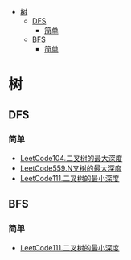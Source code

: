 <!-- TOC -->

- [树](#树)
  - [DFS](#dfs)
    - [简单](#简单)
  - [BFS](#bfs)
    - [简单](#简单-1)

<!-- /TOC -->
# 树
## DFS
### 简单
- [LeetCode104.二叉树的最大深度](https://leetcode-cn.com/problems/maximum-depth-of-binary-tree/)
- [LeetCode559.N叉树的最大深度](https://leetcode-cn.com/problems/maximum-depth-of-n-ary-tree/)
- [LeetCode111.二叉树的最小深度](https://leetcode-cn.com/problems/minimum-depth-of-binary-tree/)
## BFS
### 简单
- [LeetCode111.二叉树的最小深度](https://leetcode-cn.com/problems/minimum-depth-of-binary-tree/)